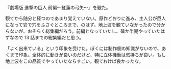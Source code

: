 『劇場版 進撃の巨人 前編〜紅蓮の弓矢〜』を観た。

観てから随分と経つのであまり覚えていない。原作どおりに進み、主人公が巨人になって岩で穴をふさぐところまで、のはず。地上波を観ていなかったので分からないが、おそらく総集編だろう。前編となっていたし、確か半期やっていたはずなので 13 話までの総集編だと思う。

「よく出来ている」という印象を受けた。ぼくには制作側の知識がないので、あくまで印象。全体的に動きが良いのだけど、特に立体機動は気持ちが良い。もし地上波をこの品質でやっていたならすごい。観ておけば良かったな。

